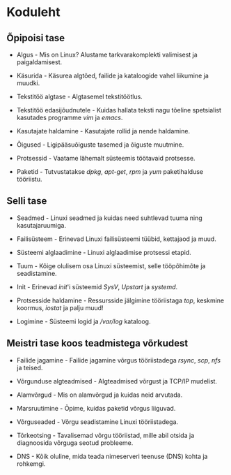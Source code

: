 # Koduleht

## Õpipoisi tase

* Algus - Mis on Linux? Alustame tarkvarakomplekti valimisest ja paigaldamisest.

* Käsurida - Käsurea algtõed, failide ja kataloogide vahel liikumine ja muudki.

* Tekstitöö algtase - Algtasemel tekstitöötlus.

* Tekstitöö edasijõudnutele - Kuidas hallata teksti nagu tõeline spetsialist kasutades programme <i>vim</i> ja <i>emacs</i>.

* Kasutajate haldamine - Kasutajate rollid ja nende haldamine.

* Õigused - Ligipääsuõiguste tasemed ja õiguste muutmine.

* Protsessid - Vaatame lähemalt süsteemis töötavaid protsesse.

* Paketid - Tutvustatakse <i>dpkg</i>, <i>apt-get</i>, <i>rpm</i> ja <i>yum</i> paketihalduse tööriistu.

## Selli tase

* Seadmed - Linuxi seadmed ja kuidas need suhtlevad tuuma ning kasutajaruumiga.

* Failisüsteem - Erinevad Linuxi failisüsteemi tüübid, kettajaod ja muud.

* Süsteemi alglaadimine - Linuxi alglaadimise protsessi etapid.

* Tuum - Kõige olulisem osa Linuxi süsteemist, selle tööpõhimõte ja seadistamine.

* Init - Erinevad <i>init</i>'i süsteemid <i>SysV</i>, <i>Upstart</i> ja <i>systemd</i>.

* Protsesside haldamine - Ressursside jälgimine tööriistaga <i>top</i>, keskmine koormus, <i>iostat</i> ja palju muud!

* Logimine - Süsteemi logid ja <i>/var/log</i> kataloog.

## Meistri tase koos  teadmistega võrkudest

* Failide jagamine - Failide jagamine võrgus tööriistadega <i>rsync</i>, <i>scp</i>, <i>nfs</i> ja teised.

* Võrgunduse algteadmised - Algteadmised võrgust ja TCP/IP mudelist.

* Alamvõrgud - Mis on alamvõrgud ja kuidas neid arvutada.

* Marsruutimine - Õpime, kuidas paketid võrgus liiguvad.

* Võrguseaded - Võrgu seadistamine Linuxi tööriistadega.

* Tõrkeotsing - Tavalisemad võrgu tööriistad, mille abil otsida ja diagnoosida võrguga seotud probleeme.

* DNS - Kõik oluline, mida teada nimeserveri teenuse (DNS) kohta ja rohkemgi.
